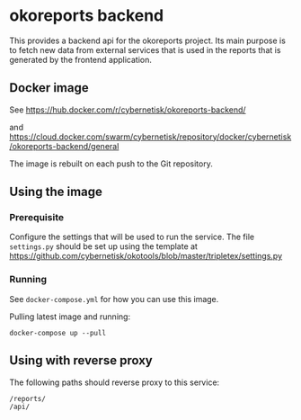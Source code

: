 # okoreports backend

This provides a backend api for the okoreports project. Its main
purpose is to fetch new data from external services that is used
in the reports that is generated by the frontend application.

## Docker image

See https://hub.docker.com/r/cybernetisk/okoreports-backend/

and https://cloud.docker.com/swarm/cybernetisk/repository/docker/cybernetisk/okoreports-backend/general

The image is rebuilt on each push to the Git repository.

## Using the image

### Prerequisite

Configure the settings that will be used to run the service.
The file `settings.py` should be set up using the template at
https://github.com/cybernetisk/okotools/blob/master/tripletex/settings.py

### Running

See `docker-compose.yml` for how you can use this image.

Pulling latest image and running:

```
docker-compose up --pull
```

## Using with reverse proxy

The following paths should reverse proxy to this service:

```
/reports/
/api/
```
